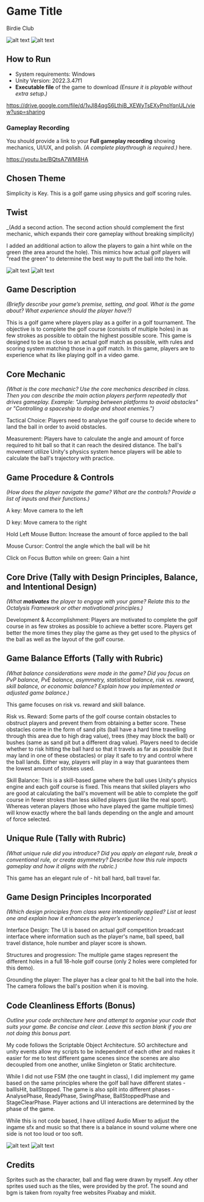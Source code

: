 # **Game Title**

Birdie Club

![alt text](image.png)
![alt text](image-1.png)

## **How to Run**

- System requirements: Windows
- Unity Version: 2022.3.47f1
- **Executable file** of the game to download _(Ensure it is playable without extra setup.)_

https://drive.google.com/file/d/1vJl84qgS6LthiB_XEWyTsEXyPnoYqnUL/view?usp=sharing

### Gameplay Recording

You should provide a link to your **Full gameplay recording** showing mechanics, UI/UX, and polish. _(A complete playthrough is required.)_ here.

https://youtu.be/BQtsA7WM8HA

## Chosen Theme

Simplicity is Key. This is a golf game using physics and golf scoring rules.

## Twist

_(Add a second action. The second action should complement the first mechanic, which expands their core gameplay without breaking simplicity)

I added an additional action to allow the players to gain a hint while on the green (the area around the hole). This mimics how actual golf players will "read the green" to determine the best way to putt the ball into the hole.

![alt text](image-4.png)
![alt text](image-5.png)

## Game Description

_(Briefly describe your game’s premise, setting, and goal. What is the game about? What experience should the player have?)_

This is a golf game where players play as a golfer in a golf tournament. The objective is to complete the golf course (consists of multiple holes) in as few strokes as possible to obtain the highest possible score. This game is designed to be as close to an actual golf match as possible, with rules and scoring system matching those in a golf match. In this game, players are to experience what its like playing golf in a video game.

## **Core Mechanic**

_(What is the core mechanic? Use the core mechanics described in class. Then you can describe the main action players perform repeatedly that drives gameplay. Example: "Jumping between platforms to avoid obstacles" or "Controlling a spaceship to dodge and shoot enemies.")_

Tactical Choice: Players need to analyse the golf course to decide where to land the ball in order to avoid obstacles.

Measurement: Players have to calculate the angle and amount of force required to hit ball so that it can reach the desired distance. The ball's movement utilize Unity's physics system hence players will be able to calculate the ball's trajectory with practice.


## **Game Procedure & Controls**

_(How does the player navigate the game? What are the controls? Provide a list of inputs and their functions.)_

A key: Move camera to the left

D key: Move camera to the right

Hold Left Mouse Button: Increase the amount of force applied to the ball

Mouse Cursor: Control the angle which the ball will be hit

Click on Focus Button while on green: Gain a hint 


## **Core Drive (Tally with Design Principles, Balance, and Intentional Design)**

_(What **motivates** the player to engage with your game? Relate this to the Octalysis Framework or other motivational principles.)_

Development & Accomplishment: Players are motivated to complete the golf course in as few strokes as possible to achieve a better score. Players get better the more times they play the game as they get used to the physics of the ball as well as the layout of the golf course.



## **Game Balance Efforts (Tally with Rubric)**

_(What balance considerations were made in the game? Did you focus on PvP balance, PvE balance, asymmetry, statistical balance, risk vs. reward, skill balance, or economic balance? Explain how you implemented or adjusted game balance.)_

This game focuses on risk vs. reward and skill balance.

Risk vs. Reward: Some parts of the golf course contain obstacles to obstruct players and prevent them from obtaining a better score. These obstacles come in the form of sand pits (ball have a hard time travelling through this area due to high drag value), trees (they may block the ball) or bushes (same as sand pit but a different drag value). Players need to decide whether to risk hitting the ball hard so that it travels as far as possible (but it may land in one of these obstacles) or play it safe to try and control where the ball lands. Either way, players will play in a way that guarantees them the lowest amount of strokes used.

Skill Balance: This is a skill-based game where the ball uses Unity's physics engine and each golf course is fixed. This means that skilled players who are good at calculating the ball's movement will be able to complete the golf course in fewer strokes than less skilled players (just like the real sport). Whereas veteran players (those who have played the game multiple times) will know exactly where the ball lands depending on the angle and amount of force selected.


## **Unique Rule (Tally with Rubric)**

_(What unique rule did you introduce? Did you apply an elegant rule, break a conventional rule, or create asymmetry? Describe how this rule impacts gameplay and how it aligns with the rubric.)_

This game has an elegant rule of - hit ball hard, ball travel far.



## **Game Design Principles Incorporated**

_(Which design principles from class were intentionally applied? List at least one and explain how it enhances the player’s experience.)_

Interface Design: The UI is based on actual golf competition broadcast interface where information such as the player's name, ball speed, ball travel distance, hole number and player score is shown.

Structures and progression: The multiple game stages represent the different holes in a full 18-hole golf course (only 2 holes were completed for this demo).

Grounding the player: The player has a clear goal to hit the ball into the hole. The camera follows the ball's position when it is moving. 


## Code Cleanliness Efforts (Bonus)

_Outline your code architecture here and attempt to organise your code that suits your game. Be concise and clear. Leave this section blank if you are not doing this bonus part._

My code follows the Scriptable Object Architecture. SO architecture and unity events allow my scripts to be independent of each other and makes it easier for me to test different game scenes since the scenes are also decoupled from one another, unlike Singleton or Static architecture.

While I did not use FSM (the one taught in class), I did implement my game based on the same principles where the golf ball have different states - ballIsHit, ballStopped. The game is also split into different phases - AnalysePhase, ReadyPhase, SwingPhase, BallStoppedPhase and StageClearPhase. Player actions and UI interactions are determined by the phase of the game.

While this is not code based, I have utilized Audio Mixer to adjust the ingame sfx and music so that there is a balance in sound volume where one side is not too loud or too soft.

![alt text](image-2.png)
![alt text](image-3.png)

## Credits
Sprites such as the character, ball and flag were drawn by myself. Any other sprites used such as the tiles, were provided by the prof.
The sound and bgm is taken from royalty free websites Pixabay and mixkit.


